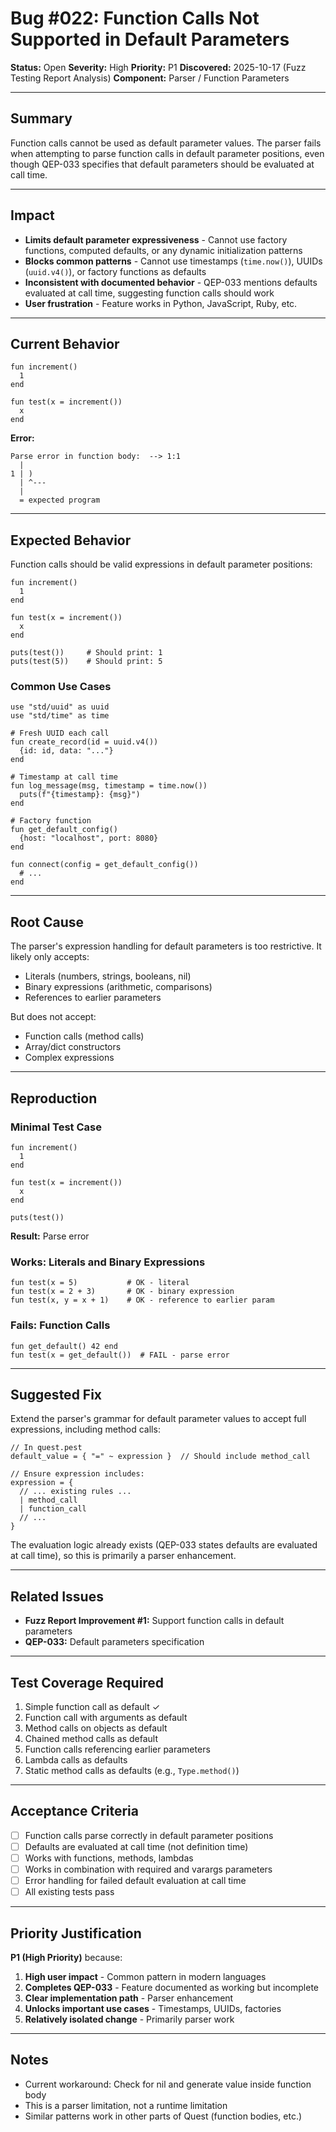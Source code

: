# Bug #022: Function Calls Not Supported in Default Parameters

**Status:** Open
**Severity:** High
**Priority:** P1
**Discovered:** 2025-10-17 (Fuzz Testing Report Analysis)
**Component:** Parser / Function Parameters

---

## Summary

Function calls cannot be used as default parameter values. The parser fails when attempting to parse function calls in default parameter positions, even though QEP-033 specifies that default parameters should be evaluated at call time.

---

## Impact

- **Limits default parameter expressiveness** - Cannot use factory functions, computed defaults, or any dynamic initialization patterns
- **Blocks common patterns** - Cannot use timestamps (`time.now()`), UUIDs (`uuid.v4()`), or factory functions as defaults
- **Inconsistent with documented behavior** - QEP-033 mentions defaults evaluated at call time, suggesting function calls should work
- **User frustration** - Feature works in Python, JavaScript, Ruby, etc.

---

## Current Behavior

```quest
fun increment()
  1
end

fun test(x = increment())
  x
end
```

**Error:**
```
Parse error in function body:  --> 1:1
  |
1 | )
  | ^---
  |
  = expected program
```

---

## Expected Behavior

Function calls should be valid expressions in default parameter positions:

```quest
fun increment()
  1
end

fun test(x = increment())
  x
end

puts(test())     # Should print: 1
puts(test(5))    # Should print: 5
```

### Common Use Cases

```quest
use "std/uuid" as uuid
use "std/time" as time

# Fresh UUID each call
fun create_record(id = uuid.v4())
  {id: id, data: "..."}
end

# Timestamp at call time
fun log_message(msg, timestamp = time.now())
  puts(f"{timestamp}: {msg}")
end

# Factory function
fun get_default_config()
  {host: "localhost", port: 8080}
end

fun connect(config = get_default_config())
  # ...
end
```

---

## Root Cause

The parser's expression handling for default parameters is too restrictive. It likely only accepts:
- Literals (numbers, strings, booleans, nil)
- Binary expressions (arithmetic, comparisons)
- References to earlier parameters

But does not accept:
- Function calls (method calls)
- Array/dict constructors
- Complex expressions

---

## Reproduction

### Minimal Test Case

```quest
fun increment()
  1
end

fun test(x = increment())
  x
end

puts(test())
```

**Result:** Parse error

### Works: Literals and Binary Expressions

```quest
fun test(x = 5)           # OK - literal
fun test(x = 2 + 3)       # OK - binary expression
fun test(x, y = x + 1)    # OK - reference to earlier param
```

### Fails: Function Calls

```quest
fun get_default() 42 end
fun test(x = get_default())  # FAIL - parse error
```

---

## Suggested Fix

Extend the parser's grammar for default parameter values to accept full expressions, including method calls:

```pest
// In quest.pest
default_value = { "=" ~ expression }  // Should include method_call

// Ensure expression includes:
expression = {
  // ... existing rules ...
  | method_call
  | function_call
  // ...
}
```

The evaluation logic already exists (QEP-033 states defaults are evaluated at call time), so this is primarily a parser enhancement.

---

## Related Issues

- **Fuzz Report Improvement #1:** Support function calls in default parameters
- **QEP-033:** Default parameters specification

---

## Test Coverage Required

1. Simple function call as default ✓
2. Function call with arguments as default
3. Method calls on objects as default
4. Chained method calls as default
5. Function calls referencing earlier parameters
6. Lambda calls as defaults
7. Static method calls as defaults (e.g., `Type.method()`)

---

## Acceptance Criteria

- [ ] Function calls parse correctly in default parameter positions
- [ ] Defaults are evaluated at call time (not definition time)
- [ ] Works with functions, methods, lambdas
- [ ] Works in combination with required and varargs parameters
- [ ] Error handling for failed default evaluation at call time
- [ ] All existing tests pass

---

## Priority Justification

**P1 (High Priority)** because:

1. **High user impact** - Common pattern in modern languages
2. **Completes QEP-033** - Feature documented as working but incomplete
3. **Clear implementation path** - Parser enhancement
4. **Unlocks important use cases** - Timestamps, UUIDs, factories
5. **Relatively isolated change** - Primarily parser work

---

## Notes

- Current workaround: Check for nil and generate value inside function body
- This is a parser limitation, not a runtime limitation
- Similar patterns work in other parts of Quest (function bodies, etc.)
